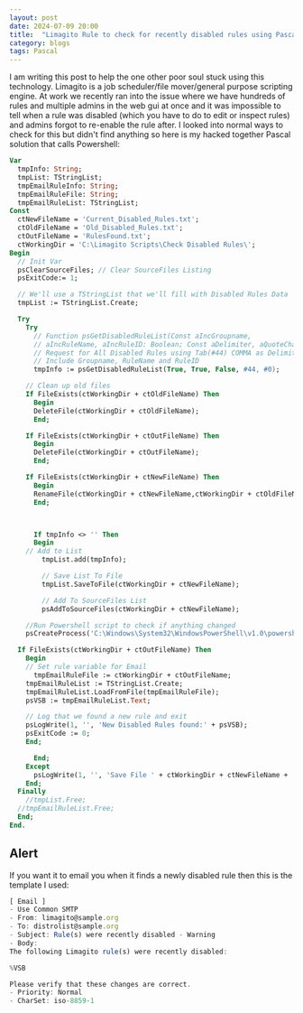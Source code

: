 ```yaml
---
layout: post
date: 2024-07-09 20:00
title:  "Limagito Rule to check for recently disabled rules using Pascal"
category: blogs
tags: Pascal
---
```


I am writing this post to help the one other poor soul stuck using this technology. Limagito is a job scheduler/file mover/general purpose scripting engine. At work we recently ran into the issue where we have hundreds of rules and multiple admins in the web gui at once and it was impossible to tell when a rule was disabled (which you have to do to edit or inspect rules) and admins forgot to re-enable the rule after. I looked into normal ways to check for this but didn't find anything so here is my hacked together Pascal solution that calls Powershell:

```pascal
Var
  tmpInfo: String;
  tmpList: TStringList;
  tmpEmailRuleInfo: String;
  tmpEmailRuleFile: String;
  tmpEmailRuleList: TStringList;
Const
  ctNewFileName = 'Current_Disabled_Rules.txt';
  ctOldFileName = 'Old_Disabled_Rules.txt';
  ctOutFileName = 'RulesFound.txt';
  ctWorkingDir = 'C:\Limagito Scripts\Check Disabled Rules\';
Begin
  // Init Var
  psClearSourceFiles; // Clear SourceFiles Listing
  psExitCode:= 1;

  // We'll use a TStringList that we'll fill with Disabled Rules Data
  tmpList := TStringList.Create;

  Try
    Try
      // Function psGetDisabledRuleList(Const aIncGroupname,
      // aIncRuleName, aIncRuleID: Boolean; Const aDelimiter, aQuoteChar: Char): String;
      // Request for All Disabled Rules using Tab(#44) COMMA as Delimiter
      // Include Groupname, RuleName and RuleID
      tmpInfo := psGetDisabledRuleList(True, True, False, #44, #0);

    // Clean up old files
    If FileExists(ctWorkingDir + ctOldFileName) Then
      Begin
      DeleteFile(ctWorkingDir + ctOldFileName);
      End;

    If FileExists(ctWorkingDir + ctOutFileName) Then
      Begin
      DeleteFile(ctWorkingDir + ctOutFileName);
      End;

    If FileExists(ctWorkingDir + ctNewFileName) Then
      Begin
      RenameFile(ctWorkingDir + ctNewFileName,ctWorkingDir + ctOldFileName);
      End;



      If tmpInfo <> '' Then
      Begin
    // Add to List
        tmpList.add(tmpInfo);

        // Save List To File
        tmpList.SaveToFile(ctWorkingDir + ctNewFileName);

        // Add To SourceFiles List
        psAddToSourceFiles(ctWorkingDir + ctNewFileName);

    //Run Powershell script to check if anything changed
    psCreateProcess('C:\Windows\System32\WindowsPowerShell\v1.0\powershell.exe','powershell.exe .\DiffTest.ps1','C:\Limagito Scripts\Check Disabled Rules\',1,True);

  If FileExists(ctWorkingDir + ctOutFileName) Then
    Begin
    // Set rule variable for Email
      tmpEmailRuleFile := ctWorkingDir + ctOutFileName;
    tmpEmailRuleList := TStringList.Create;
    tmpEmailRuleList.LoadFromFile(tmpEmailRuleFile);
    psVSB := tmpEmailRuleList.Text;

    // Log that we found a new rule and exit
    psLogWrite(1, '', 'New Disabled Rules found:' + psVSB);
    psExitCode := 0;
    End;

      End;
    Except
      psLogWrite(1, '', 'Save File ' + ctWorkingDir + ctNewFileName + ' Exception');
    End;
  Finally
    //tmpList.Free;
  //tmpEmailRuleList.Free;
  End;
End.
```

Alert
------------
If you want it to email you when it finds a newly disabled rule then this is the template I used:

```js
[ Email ]
- Use Common SMTP
- From: limagito@sample.org
- To: distrolist@sample.org
- Subject: Rule(s) were recently disabled - Warning
- Body:
The following Limagito rule(s) were recently disabled:

%VSB

Please verify that these changes are correct.
- Priority: Normal
- CharSet: iso-8859-1
```
